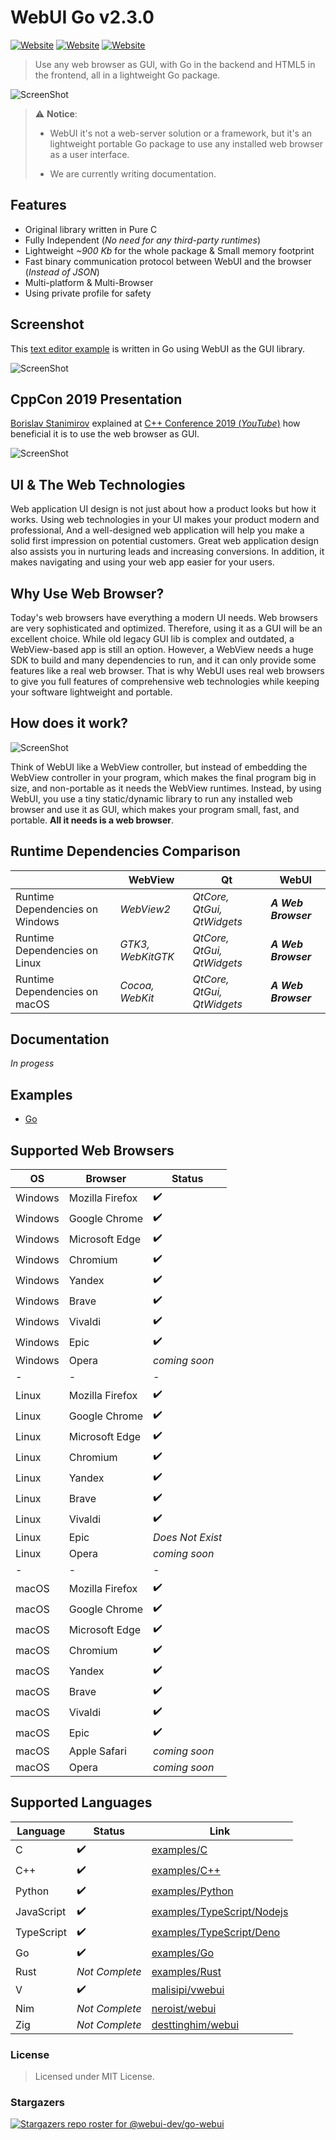# WebUI Go v2.3.0

[![Website](https://img.shields.io/circleci/project/github/badges/shields/master?style=for-the-badge)](https://github.com/webui-dev/webui) [![Website](https://img.shields.io/github/issues/webui-dev/go-webui.svg?branch=master&style=for-the-badge&url=https://google.com)](https://github.com/webui-dev/webui/issues) [![Website](https://img.shields.io/website?label=webui.me&style=for-the-badge&url=https://google.com)](https://webui.me/)

> Use any web browser as GUI, with Go in the backend and HTML5 in the frontend, all in a lightweight Go package.

![ScreenShot](screenshot.png)

> :warning: **Notice**:
> 
> * WebUI it's not a web-server solution or a framework, but it's an lightweight portable Go package to use any installed web browser as a user interface.
> 
> * We are currently writing documentation.

## Features

- Original library written in Pure C
- Fully Independent (*No need for any third-party runtimes*)
- Lightweight *~900 Kb* for the whole package & Small memory footprint
- Fast binary communication protocol between WebUI and the browser (*Instead of JSON*)
- Multi-platform & Multi-Browser
- Using private profile for safety

## Screenshot

This [text editor example](https://github.com/webui.dev/webui/tree/main/examples/C/text-editor) is written in Go using WebUI as the GUI library.

![ScreenShot](webui_go_example.png)

## CppCon 2019 Presentation

[Borislav Stanimirov](https://ibob.bg/) explained at [C++ Conference 2019 (*YouTube*)](https://www.youtube.com/watch?v=bbbcZd4cuxg) how beneficial it is to use the web browser as GUI.

<!-- <div align="center">
  <a href="https://www.youtube.com/watch?v=bbbcZd4cuxg"><img src="https://img.youtube.com/vi/bbbcZd4cuxg/0.jpg" alt="Embrace Modern Technology: Using HTML 5 for GUI in C++ - Borislav Stanimirov - CppCon 2019"></a>
</div> -->

![ScreenShot](cppcon_2019.png)

## UI & The Web Technologies

Web application UI design is not just about how a product looks but how it works. Using web technologies in your UI makes your product modern and professional, And a well-designed web application will help you make a solid first impression on potential customers. Great web application design also assists you in nurturing leads and increasing conversions. In addition, it makes navigating and using your web app easier for your users.

## Why Use Web Browser?

Today's web browsers have everything a modern UI needs. Web browsers are very sophisticated and optimized. Therefore, using it as a GUI will be an excellent choice. While old legacy GUI lib is complex and outdated, a WebView-based app is still an option. However, a WebView needs a huge SDK to build and many dependencies to run, and it can only provide some features like a real web browser. That is why WebUI uses real web browsers to give you full features of comprehensive web technologies while keeping your software lightweight and portable.

## How does it work?

![ScreenShot](webui_diagram.png)

Think of WebUI like a WebView controller, but instead of embedding the WebView controller in your program, which makes the final program big in size, and non-portable as it needs the WebView runtimes. Instead, by using WebUI, you use a tiny static/dynamic library to run any installed web browser and use it as GUI, which makes your program small, fast, and portable. **All it needs is a web browser**.

## Runtime Dependencies Comparison

|  | WebView | Qt | WebUI |
| ------ | ------ | ------ | ------ |
| Runtime Dependencies on Windows | *WebView2* | *QtCore, QtGui, QtWidgets* | ***A Web Browser*** |
| Runtime Dependencies on Linux | *GTK3, WebKitGTK* | *QtCore, QtGui, QtWidgets* | ***A Web Browser*** |
| Runtime Dependencies on macOS | *Cocoa, WebKit* | *QtCore, QtGui, QtWidgets* | ***A Web Browser*** |

## Documentation

*In progess*

## Examples

 - [Go](./examples/)

## Supported Web Browsers

| OS | Browser | Status |
| ------ | ------ | ------ |
| Windows | Mozilla Firefox | ✔️ |
| Windows | Google Chrome | ✔️ |
| Windows | Microsoft Edge | ✔️ |
| Windows | Chromium | ✔️ |
| Windows | Yandex | ✔️ |
| Windows | Brave | ✔️ |
| Windows | Vivaldi | ✔️ |
| Windows | Epic | ✔️ |
| Windows | Opera | *coming soon* |
| - | - | - |
| Linux | Mozilla Firefox | ✔️ |
| Linux | Google Chrome | ✔️ |
| Linux | Microsoft Edge | ✔️ |
| Linux | Chromium | ✔️ |
| Linux | Yandex | ✔️ |
| Linux | Brave | ✔️ |
| Linux | Vivaldi | ✔️ |
| Linux | Epic | *Does Not Exist* |
| Linux | Opera | *coming soon* |
| - | - | - |
| macOS | Mozilla Firefox | ✔️ |
| macOS | Google Chrome | ✔️ |
| macOS | Microsoft Edge | ✔️ |
| macOS | Chromium | ✔️ |
| macOS | Yandex | ✔️ |
| macOS | Brave | ✔️ |
| macOS | Vivaldi | ✔️ |
| macOS | Epic | ✔️ |
| macOS | Apple Safari | *coming soon* |
| macOS | Opera | *coming soon* |

## Supported Languages

| Language | Status | Link |
| ------ | ------ | ------ |
| C | ✔️ | [examples/C](https://github.com/alifcommunity/webui/tree/main/examples/C) |
| C++ |  ✔️ | [examples/C++](https://github.com/alifcommunity/webui/tree/main/examples/C%2B%2B) |
| Python | ✔️ | [examples/Python](https://github.com/alifcommunity/webui/tree/main/examples/Python) |
| JavaScript | ✔️ | [examples/TypeScript/Nodejs](https://github.com/alifcommunity/webui/tree/main/examples/TypeScript/Nodejs) |
| TypeScript | ✔️ | [examples/TypeScript/Deno](https://github.com/alifcommunity/webui/tree/main/examples/TypeScript/Deno) |
| Go | ✔️ | [examples/Go](https://github.com/alifcommunity/webui/tree/main/examples/Go) |
| Rust | *Not Complete* | [examples/Rust](https://github.com/alifcommunity/webui/tree/main/examples/Rust) |
| V | ✔️ | [malisipi/vwebui](https://github.com/malisipi/vwebui) |
| Nim | *Not Complete* | [neroist/webui](https://github.com/neroist/webui) |
| Zig | *Not Complete* | [desttinghim/webui](https://github.com/desttinghim/webui) |

### License

> Licensed under MIT License.

### Stargazers

[![Stargazers repo roster for @webui-dev/go-webui](https://reporoster.com/stars/webui-dev/go-webui)](https://github.com/webui-dev/go-webui/stargazers)